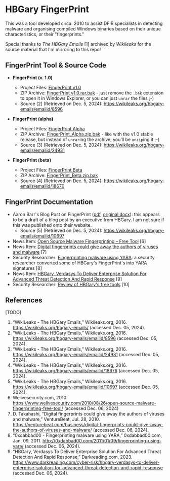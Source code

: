 
# HBGary FingerPrint

This was a tool developed circa. 2010 to assist DFIR specialists in detecting malware and organising compiled Windows binaries based on their unique characteristics, or their "fingerprints."

Special thanks to _The HBGary Emails_ [1] archived by _Wikileaks_ for the source material that I'm mirroring to this repo!

## FingerPrint Tool & Source Code

* __FingerPrint (v. 1.0)__
    * Project Files: [FingerPrint v1.0](./FingerPrint%20v1.0)
    * ZIP Archive: [FingerPrint v1.0.rar.bak](./misc/FingerPrint%20v1.0.rar.bak) - just remove the ``.bak`` extension to open it in Windows Explorer, or you can just ``unrar`` the files ;-)
    * Source [2] (Retrieved on Dec. 5, 2024): https://wikileaks.org/hbgary-emails/emailid/8596

* __FingerPrint (alpha)__
    * Project Files: [FingerPrint Alpha](./Fingerprint%20Alpha)
    * ZIP Archive: [FingerPrint_Alpha.zip.bak](./misc/Fingerprint_Alpha.zip.bak) - like with the v1.0 stable release, but instead of ``unrar``ing the archive, you'll be ``unzip``ing it ;-)
    * Source [3] (Retrieved on Dec. 5, 2024): https://wikileaks.org/hbgary-emails/emailid/24931 
    
* __FingerPrint (beta)__
    * Project Files: [FingerPrint Beta](./FingerPrint%20Beta)
    * ZIP Archive: [FingerPrint_Beta.zip.bak](./misc/FingerPrint_Beta.zip.bak)
    * Source [4] (Retrieved on Dec. 5, 2024): https://wikileaks.org/hbgary-emails/emailid/18676
    
## FingerPrint Documentation

* Aaron Barr's Blog Post on FingerPrint \([pdf](./misc/Aaron%20Barr%20Fingerprint%20Tool%20Blogpost.pdf), [original docx](./misc/Aaron%20Barr%20Fingerprint%20Tool%20Blogpost.pdf)\): this appears to be a draft of a blog post by an executive from HBGary. I am not sure if this was published onto their website.
    * Source [5] (Retrieved on Dec. 5, 2024): https://wikileaks.org/hbgary-emails/emailid/10697
* News Item: [Open Source Malware Fingerprinting – Free Tool](https://www.welivesecurity.com/2010/08/26/open-source-malware-fingerprinting-free-tool/) [6]
* News Item: [Digital fingerprints could give away the authors of viruses and malware](https://venturebeat.com/business/digital-fingerprints-could-give-away-the-authors-of-viruses-and-malware/) [7]
* Security Researcher: [Fingerprinting malware using YARA](http://0xdabbad00.com/2011/01/09/fingerprinting-using-yara/): a security researcher converted some of HBGary's FingerPrint's into YARA signatures [8]
* News Item: [HBGary, Verdasys To Deliver Enterprise Solution For Advanced Threat Detection And Rapid Response](https://www.darkreading.com/cyber-risk/hbgary-verdasys-to-deliver-enterprise-solution-for-advanced-threat-detection-and-rapid-response) [9]
* Security Researcher: [Review of HBGary's free tools](http://0xdabbad00.com/2010/09/11/review-of-hbgarys-free-tools/) [10]

## References 

[TODO]

1. “WikiLeaks - The HBGary Emails,” Wikileaks.org, 2016. https://wikileaks.org/hbgary-emails/ (accessed Dec. 05, 2024).
2. “WikiLeaks - The HBGary Emails,” Wikileaks.org, 2016. https://wikileaks.org/hbgary-emails/emailid/8596 (accessed Dec. 05, 2024).
3. “WikiLeaks - The HBGary Emails,” Wikileaks.org, 2016. https://wikileaks.org/hbgary-emails/emailid/24931 (accessed Dec. 05, 2024).
4. “WikiLeaks - The HBGary Emails,” Wikileaks.org, 2016. https://wikileaks.org/hbgary-emails/emailid/18676 (accessed Dec. 05, 2024).
5. “WikiLeaks - The HBGary Emails,” Wikileaks.org, 2016. https://wikileaks.org/hbgary-emails/emailid/10697 (accessed Dec. 05, 2024).
6. Welivesecurity.com, 2010. https://www.welivesecurity.com/2010/08/26/open-source-malware-fingerprinting-free-tool/ (accessed Dec. 06, 2024)
7. D. Takahashi, “Digital fingerprints could give away the authors of viruses and malware,” VentureBeat, Jul. 28, 2010. https://venturebeat.com/business/digital-fingerprints-could-give-away-the-authors-of-viruses-and-malware/ (accessed Dec. 06, 2024).
8. “0xdabbad00 - Fingerprinting malware using YARA,” 0xdabbad00.com, Jan. 09, 2011. http://0xdabbad00.com/2011/01/09/fingerprinting-using-yara/ (accessed Dec. 06, 2024).
9. “HBGary, Verdasys To Deliver Enterprise Solution For Advanced Threat Detection And Rapid Response,” Darkreading.com, 2023. https://www.darkreading.com/cyber-risk/hbgary-verdasys-to-deliver-enterprise-solution-for-advanced-threat-detection-and-rapid-response (accessed Dec. 06, 2024).

